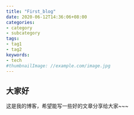 ```yaml
---
title: "First_blog"
date: 2020-06-12T14:36:06+08:00
categories:
- category
- subcategory
tags:
- tag1
- tag2
keywords:
- tech
#thumbnailImage: //example.com/image.jpg
---
```


## 大家好
 
  这是我的博客，希望能写一些好的文章分享给大家~~~
<!--more-->
